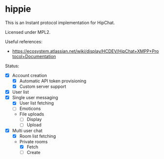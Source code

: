 hippie
=======

This is an Instant protocol implementation for HipChat.

Licensed under MPL2.

Useful references:
- https://ecosystem.atlassian.net/wiki/display/HCDEV/HipChat+XMPP+Protocol+Documentation

Status:
- [x] Account creation
  - [x] Automatic API token provisioning
  - [x] Custom server support
- [x] User list
- [x] Single user messaging
  - [x] User list fetching
  - [ ] Emoticons
  - File uploads
    - [ ] Display
    - [ ] Upload
- [x] Multi user chat
  - [x] Room list fetching
  - Private rooms
    - [x] Fetch
    - [ ] Create
